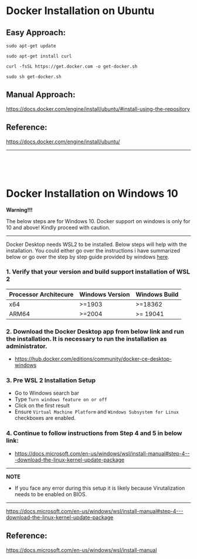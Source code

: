# Docker Installation on Ubuntu


## Easy Approach:


```
sudo apt-get update
```
```
sudo apt-get install curl
```
```
curl -fsSL https://get.docker.com -o get-docker.sh
```
```
sudo sh get-docker.sh
```

## Manual Approach:

https://docs.docker.com/engine/install/ubuntu/#install-using-the-repository


## Reference:

https://docs.docker.com/engine/install/ubuntu/

---

&nbsp;

&nbsp;

#  Docker Installation on Windows 10


**Warning!!!**

The below steps are for Windows 10. Docker support on windows is only for 10 and above! Kindly proceed with caution.

---

Docker Desktop needs WSL2 to be installed. Below steps will help with the installation. You could either go over the instructions i have summarized below or go over the step by step guide provided by windows [here](https://docs.microsoft.com/en-us/windows/wsl/install-manual).

### 1. Verify that your version and build support installation of WSL 2

| Processor Architecure | Windows Version | Windows Build |
|----|----|---|
| x64 | >=1903 | >=18362 |
| ARM64 | >=2004 | >= 19041 |

### 2. Download the Docker Desktop app from below link and run the installation. It is necessary to run the installation as administrator.

- https://hub.docker.com/editions/community/docker-ce-desktop-windows

###  3. Pre WSL 2 Installation Setup

- Go to Windows search bar
- Type `Turn windows feature on or off`
- Click on the first result
- Ensure `Virtual Machine Platform` and `Windows Subsystem for Linux` checkboxes are enabled.



### 4. Continue to follow instructions from Step 4 and 5 in below link:
- https://docs.microsoft.com/en-us/windows/wsl/install-manual#step-4---download-the-linux-kernel-update-package


---
**NOTE**
- If you face any error during this setup it is likely because Virutalization needs to be enabled on BIOS.
---

https://docs.microsoft.com/en-us/windows/wsl/install-manual#step-4---download-the-linux-kernel-update-package


## Reference:
https://docs.microsoft.com/en-us/windows/wsl/install-manual


